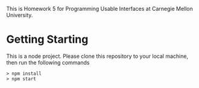 This is Homework 5 for Programming Usable Interfaces at Carnegie Mellon University.

# Getting Starting

This is a node project. Please clone this repository to your local machine, then run the following commands

    > npm install
    > npm start